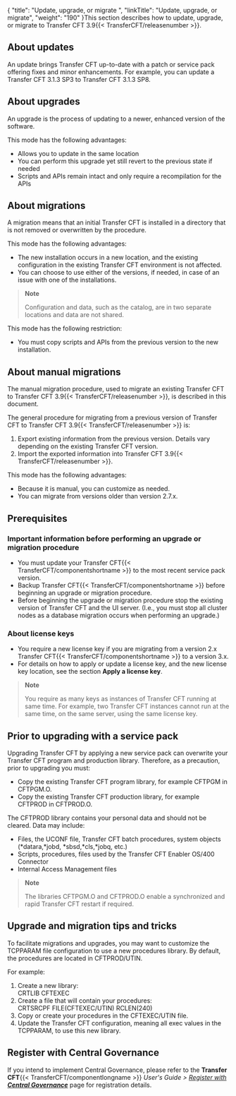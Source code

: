 {
    "title": "Update, upgrade, or migrate ",
    "linkTitle": "Update, upgrade, or migrate",
    "weight": "190"
}This section describes how to update, upgrade, or migrate to Transfer CFT 3.9{{< TransferCFT/releasenumber  >}}.

## About updates

An update brings Transfer CFT up-to-date with a patch or service pack offering fixes and minor enhancements. For example, you can update a Transfer CFT 3.1.3 SP3 to Transfer CFT 3.1.3 SP8.

## About upgrades

An upgrade is the process of updating to a newer, enhanced version of the software.

This mode has the following advantages:

- Allows you to update in the same location
- You can perform this upgrade yet still revert to the previous state if needed
- Scripts and APIs remain intact and only require a recompilation for the APIs

## About migrations

A migration means that an initial Transfer CFT is installed in a directory that is not removed or overwritten by the procedure.

This mode has the following advantages:

- The new installation occurs in a new location, and the existing configuration in the existing Transfer CFT environment is not affected.
- You can choose to use either of the versions, if needed, in case of an issue with one of the installations.

> **Note**
>
> Configuration and data, such as the catalog, are in two separate locations and data are not shared.

This mode has the following restriction:

- You must copy scripts and APIs from the previous version to the new installation.

## About manual migrations

The manual migration procedure, used to migrate an existing Transfer CFT to Transfer CFT 3.9{{< TransferCFT/releasenumber  >}}, is described in this document.

The general procedure for migrating from a previous version of Transfer CFT to Transfer CFT 3.9{{< TransferCFT/releasenumber  >}} is:

1. Export existing information from the previous version. Details vary depending on the existing Transfer CFT version.
1. Import the exported information into Transfer CFT 3.9{{< TransferCFT/releasenumber >}}.

This mode has the following advantages:

- Because it is manual, you can customize as needed.
- You can migrate from versions older than version 2.7.x.

## Prerequisites

### Important information before performing an upgrade or migration procedure

- You must update your Transfer CFT{{< TransferCFT/componentshortname >}} to the most recent service pack version.
- Backup Transfer CFT{{< TransferCFT/componentshortname >}} before beginning an upgrade or migration procedure.
- Before beginning the upgrade or migration procedure stop the existing version of Transfer CFT and the UI server. (I.e., you must stop all cluster nodes as a database migration occurs when performing an upgrade.)

### About license keys

- You require a new license key if you are migrating from a version 2.x Transfer CFT{{< TransferCFT/componentshortname >}} to a version 3.x.
- For details on how to apply or update a license key, and the new license key location, see the section **Apply a license key**.

> **Note**
>
> You require as many keys as instances of Transfer CFT running at same time. For example, two Transfer CFT instances cannot run at the same time, on the same server, using the same license key.

## Prior to upgrading with a service pack

Upgrading Transfer CFT by applying a new service pack can overwrite your Transfer CFT program and production library. Therefore, as a precaution, prior to upgrading you must:     

- Copy the existing Transfer CFT program library, for example CFTPGM in CFTPGM.O.
- Copy the existing Transfer CFT production library, for example CFTPROD in CFTPROD.O.

The CFTPROD library contains your personal data and should not be cleared. Data may include:

- Files, the UCONF file, Transfer CFT batch procedures, system objects (\*datara,\*jobd, \*sbsd,\*cls,\*jobq, etc.)
- Scripts, procedures, files used by the Transfer CFT Enabler OS/400 Connector
- Internal Access Management files

> **Note**
>
> The libraries CFTPGM.O and CFTPROD.O enable a synchronized and rapid Transfer CFT restart if required.

## Upgrade and migration tips and tricks

To facilitate migrations and upgrades, you may want to customize the TCPPARAM file configuration to use a new procedures library. By default, the procedures are located in CFTPROD/UTIN.

For example:

1. Create a new library:  
    CRTLIB CFTEXEC
1. Create a file that will contain your procedures:  
    CRTSRCPF FILE(CFTEXEC/UTIN) RCLEN(240)
1. Copy or create your procedures in the CFTEXEC/UTIN file.
1. Update the Transfer CFT configuration, meaning all exec values in the TCPPARAM, to use this new library.

## Register with Central Governance

If you intend to implement Central Governance, please refer to the **Transfer CFT**{{< TransferCFT/componentlongname  >}} *User's Guide &gt; [*Register with* **Central Governance**](https://docs.axway.com/bundle/TransferCFT_36_UsersGuide_allOS_en_HTML5/page/Content/cft_installation/migrate/register_CG.htm)* page for registration details.
